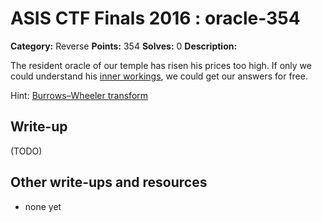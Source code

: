 # ASIS CTF Finals 2016 : oracle-354

**Category:** Reverse
**Points:** 354
**Solves:** 0
**Description:**

The resident oracle of our temple has risen his prices too high. If only we could understand his [inner workings](oracle.txz), we could get our answers for free.

Hint: [Burrows–Wheeler transform](https://en.wikipedia.org/wiki/Burrows%E2%80%93Wheeler_transform)

## Write-up

(TODO)

## Other write-ups and resources

* none yet
